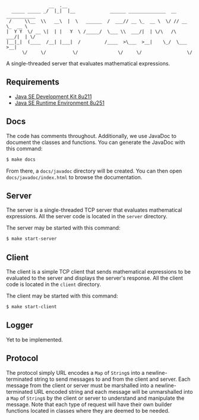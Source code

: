 ```
                __  .__
  _____ _____ _/  |_|  |__             ______ ______________  __ ___________
 /     \\__  \\   __\  |  \   ______  /  ___// __ \_  __ \  \/ // __ \_  __ \
|  Y Y  \/ __ \|  | |   Y  \ /_____/  \___ \\  ___/|  | \/\   /\  ___/|  | \/
|__|_|  (____  /__| |___|  /         /____  >\___  >__|    \_/  \___  >__|
      \/     \/          \/               \/     \/                 \/
```

A single-threaded server that evaluates mathematical expressions.

## Requirements

* [Java SE Development Kit 8u211](https://www.oracle.com/java/technologies/javase/javase8u211-later-archive-downloads.html)
* [Java SE Runtime Environment 8u251](https://www.oracle.com/java/technologies/javase/javase8u211-later-archive-downloads.html)

## Docs

The code has comments throughout. Additionally, we use JavaDoc to document the classes and functions. You can generate
the JavaDoc with this command:

```sh
$ make docs
```

From there, a `docs/javadoc` directory will be created. You can then open `docs/javadoc/index.html` to browse the
documentation.

## Server

The server is a single-threaded TCP server that evaluates mathematical expressions. All the server code is located in
the `server` directory.

The server may be started with this command:

```sh
$ make start-server
```

## Client

The client is a simple TCP client that sends mathematical expressions to be evaluated to the server and displays the
server's response. All the client code is located in the `client` directory.

The client may be started with this command:

```sh
$ make start-client
```

## Logger

Yet to be implemented.

## Protocol

The protocol simply URL encodes a `Map` of `String`s into a newline-terminated string to send messages to and from the
client and server. Each message from the client or server must be marshalled into a newline-terminated URL encoded
string and each message will be unmarshalled into a `Map` of `String`s by the client or server to understand and
manipulate the message. Note that each type of request will have their own builder functions located in classes where
they are deemed to be needed.
